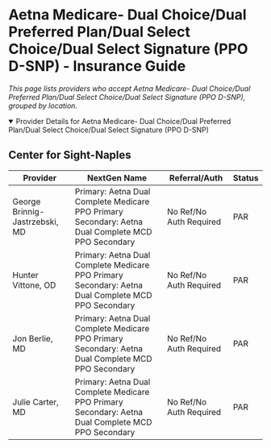 # Aetna Medicare- Dual Choice/Dual Preferred Plan/Dual Select Choice/Dual Select Signature (PPO D-SNP) - Insurance Guide

*This page lists providers who accept Aetna Medicare- Dual Choice/Dual Preferred Plan/Dual Select Choice/Dual Select Signature (PPO D-SNP), grouped by location.*

<details open><summary>Provider Details for Aetna Medicare- Dual Choice/Dual Preferred Plan/Dual Select Choice/Dual Select Signature (PPO D-SNP)</summary>

## Center for Sight-Naples

| Provider | NextGen Name | Referral/Auth | Status |
|----------|-------------|--------------|--------|
| George Brinnig-Jastrzebski, MD | Primary: Aetna Dual Complete Medicare PPO Primary                                                 Secondary: Aetna Dual Complete MCD PPO Secondary | No Ref/No Auth Required | PAR |
| Hunter Vittone, OD | Primary: Aetna Dual Complete Medicare PPO Primary                                                 Secondary: Aetna Dual Complete MCD PPO Secondary | No Ref/No Auth Required | PAR |
| Jon Berlie, MD | Primary: Aetna Dual Complete Medicare PPO Primary                                                 Secondary: Aetna Dual Complete MCD PPO Secondary | No Ref/No Auth Required | PAR |
| Julie Carter, MD | Primary: Aetna Dual Complete Medicare PPO Primary                                                 Secondary: Aetna Dual Complete MCD PPO Secondary | No Ref/No Auth Required | PAR |

</details>

